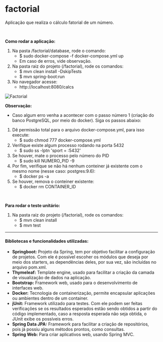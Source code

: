 # factorial

Aplicação que realiza o cálculo fatorial de um número.

<br>

**Como rodar a aplicação:**
<ol>
    <li>
        Na pasta /factorial/database, rode o comando:
        <ul><li>$ sudo docker-compose -f docker-compose.yml up</li></ul>
        <ul><li>Em caso de erros, vide observação.</li></ul>
    </li>
    <li>
        Na pasta raiz do projeto (/factorial), rode os comandos:
        <ul>
            <li>$ mvn clean install -DskipTests</li>
            <li>$ mvn spring-boot:run</li>
        </ul>
    </li>
    <li>
        No navegador acesse:
        <ul><li>http://localhost:8080/calcs</li></ul>
    </li>
</ol>

![Factorial](https://user-images.githubusercontent.com/41487157/93271407-8b6d5580-f789-11ea-88f6-3c49cb0237c0.gif)

**Observação:**
* Caso algum erro venha a acontecer com o passo número 1 (criação do banco PostgreSQL, por meio do docker). Siga os passos abaixo:

<ol>
    <li>
        Dê permissão total para o arquivo docker-compose.yml, para isso execute:
        <ul><li>$ sudo chmod 777 docker-compose.yml</li></ul>
    </li>
    <li>
        Verifique existe algum processo rodando na porta 5432
        <ul><li>$ sudo ss -lptn 'sport = :5432'</li></ul>
    </li>
    <li>
        Se houver, mate o processo pelo número do PID
        <ul><li>$ sudo kill NUMERO_PID -9</li></ul>
    </li>
    <li>
        Por fim, verifique se não há nenhum conteiner já existente com o mesmo nome (nesse caso: postgres:9.6):
        <ul><li>$ docker ps -a</li></ul>
    </li>
    <li>
        Se houver, remova o conteiner existente:
        <ul><li>$ docker rm CONTAINER_ID</li></ul>
    </li>
</ol>

<br>

**Para rodar o teste unitário:**
<ol>
    <li>
        Na pasta raiz do projeto (/factorial), rode os comandos:
        <ul>
            <li>$ mvn clean install</li>
            <li>$ mvn test</li>
        </ul>
    </li>

</ol>

---

<h4>Bibliotecas e funcionalidades utilizadas:</h4>

<ul>
    <li><b>Springboot:</b> Projeto da Spring, tem por objetivo facilitar a configuração de projetos. Com ele é possível escoher os módulos que deseja por meio dos starters, as dependências deles, por sua vez, são incluídas no arquivo pom.xml.</li>
    <li><b>Thymeleaf:</b> Template engine, usado para facilitar a criação da camada de visualização de dados na aplicação.</li>
    <li><b>Bootstrap:</b> Framework web, usado para o desenvolvimento de interfaces web.</li>
    <li><b>Docker:</b> Tecnologia de containerização, permite encapsular aplicações ou ambientes dentro de um container.</li>
    <li><b>jUnit:</b> Framework utilizado para testes. Com ele podem ser feitas verificações se os resultados esperados estão sendo obtidos a partir do código implementado, caso a resposta esperada não seja obtida, o JUnit exibe os possíveis erros.</li>
    <li><b>Spring Data JPA:</b> Framework para facilitar a criação de repositórios, pois já possiu alguns métodos prontos, como consultas.</li>
    <li><b>Spring Web:</b> Para criar aplicativos web, usando Spring MVC.</li>
</ul>